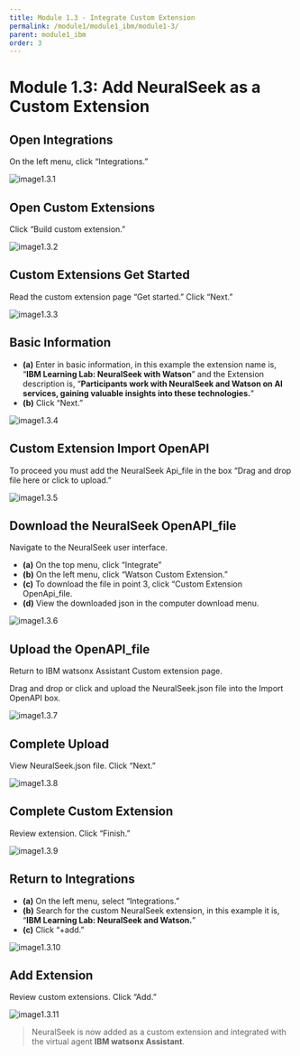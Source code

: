 ```yaml
---
title: Module 1.3 - Integrate Custom Extension
permalink: /module1/module1_ibm/module1-3/
parent: module1_ibm
order: 3
---
```


# Module 1.3: Add NeuralSeek as a Custom Extension

## Open Integrations

On the left menu, click “Integrations.”

![image1.3.1](images/image1.3.1.png)

## Open Custom Extensions

Click “Build custom extension.”

![image1.3.2](images/image1.3.2.png)

## Custom Extensions Get Started

Read the custom extension page “Get started.” 
Click “Next.”

![image1.3.3](images/image1.3.3.png)

## Basic Information

- **(a)** Enter in basic information, in this example the extension name is, “**IBM Learning Lab: NeuralSeek with Watson**” and the Extension description is, “**Participants work with NeuralSeek and Watson on AI services, gaining valuable insights into these technologies.**"
- **(b)** Click “Next.”

![image1.3.4](images/image1.3.4.png)

## Custom Extension Import OpenAPI

To proceed you must add the NeuralSeek Api_file in the box “Drag and drop file here or click to upload.”

![image1.3.5](images/image1.3.5.png)

## Download the NeuralSeek OpenAPI_file

Navigate to the NeuralSeek user interface. 

- **(a)** On the top menu, click “Integrate”
- **(b)** On the left menu, click “Watson Custom Extension.”
- **(c)** To download the file in point 3, click “Custom Extension OpenApi_file.
- **(d)** View the downloaded json in the computer download menu.

![image1.3.6](images/image1.3.6.png)

## Upload the OpenAPI_file

Return to IBM watsonx Assistant Custom extension page. 

Drag and drop or click and upload the NeuralSeek.json file into the Import OpenAPI box.

![image1.3.7](images/image1.3.7.png)

## Complete Upload

View NeuralSeek.json file. Click “Next.”

![image1.3.8](images/image1.3.8.png)

## Complete Custom Extension

Review extension. Click “Finish.”

![image1.3.9](images/image1.3.9.png)

## Return to Integrations

- **(a)** On the left menu, select “Integrations.”
- **(b)** Search for the custom NeuralSeek extension, in this example it is, “**IBM Learning Lab: NeuralSeek and Watson.**”
- **(c)** Click “+add.”

![image1.3.10](images/image1.3.10.png)

## Add Extension

Review custom extensions. Click “Add.”

![image1.3.11](images/image1.3.11.png)

> NeuralSeek is now added as a custom extension and integrated with the virtual agent **IBM watsonx Assistant**. 